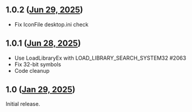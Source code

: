 ## 1.0.2 ([Jun 29, 2025](https://github.com/ramensoftware/windhawk-mods/blob/17c63cc4b727f034df0d3f35082bed8e4054598c/mods/classic-start-menu-folders-icon.wh.cpp))

* Fix IconFile desktop.ini check

## 1.0.1 ([Jun 28, 2025](https://github.com/ramensoftware/windhawk-mods/blob/77c508575c2e3eb18494bc5f6c2dc6b942b626c0/mods/classic-start-menu-folders-icon.wh.cpp))

* Use LoadLibraryEx with LOAD_LIBRARY_SEARCH_SYSTEM32 #2063
* Fix 32-bit symbols
* Code cleanup

## 1.0 ([Jan 29, 2025](https://github.com/ramensoftware/windhawk-mods/blob/63ae9cbd3a4c8479f6eeb26bc60a532e2f84afed/mods/classic-start-menu-folders-icon.wh.cpp))

Initial release.

